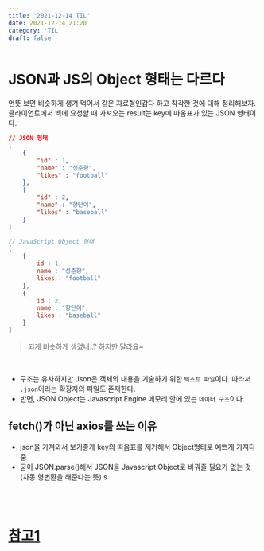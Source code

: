 ```yaml
---
title: '2021-12-14 TIL'
date: 2021-12-14 21:20
category: 'TIL'
draft: false
---
```


# JSON과 JS의 Object 형태는 다르다

언뜻 보면 비슷하게 생겨 먹어서 같은 자료형인갑다 하고 착각한 것에 대해 정리해보자. </br>
클라이언트에서 백에 요청할 때 가져오는 result는 key에 따옴표가 있는 JSON 형태이다.

```JSON
// JSON 형태
[
    {
        "id" : 1,
        "name" : "성춘향",
        "likes" : "football"
    },
    {
        "id" : 2,
        "name" : "향단이",
        "likes" : "baseball"
    }
]


```

```Javascript
// JavaScript Object 형태
[
    {
        id : 1,
        name : "성춘향",
        likes : "football"
    },
    {
        id : 2,
        name : "향단이",
        likes : "baseball"
    }
]
```

> 되게 비슷하게 생겼네..? 하지만 달라요~

</br>

- 구조는 유사하지만 Json은 객체의 내용을 기술하기 위한 `텍스트 파일`이다. 따라서 `.json`이라는 확장자의 파일도 존재한다.
- 반면, JSON Object는 Javascript Engine 메모리 안에 있는 `데이터 구조`이다.

## fetch()가 아닌 axios를 쓰는 이유

- json을 가져와서 보기좋게 key의 따옴표를 제거해서 Object형태로 예쁘게 가져다줌
- 굳이 JSON.parse()해서 JSON을 Javascript Object로 바꿔줄 필요가 없는 것(자동 형변환을 해준다는 뜻)
  s

</br></br>

# [참고1](https://velog.io/@kysung95/%EA%B0%9C%EB%B0%9C%EC%83%81%EC%8B%9D-JSON%EA%B3%BC-JavaScript-Object%EC%9D%98-%EC%B0%A8%EC%9D%B4%EC%A0%90)
